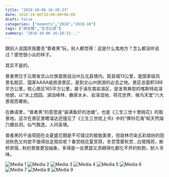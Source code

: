 ```yaml
---
title: "2018-10-06 16:28:33"
date: 2018-10-06T10:00:00+08:00
draft: false
categories: ["moments","2018","2018-10"]
tags: ["朋友圈","生活记录"]
summary: "2018-10-06 16:28:33..."
---
```


跟别人说国庆我要去“普者黑”玩，别人都觉得：这是什么鬼地方？怎么都没听说过？感觉很小众的样子。

其实不是的。

普者黑位于云南省文山壮族苗族自治州丘北县境内，距县城13公里，是国家级风景名胜区、国家AAAA级旅游景区，是到文山州旅游的必去之地。景区总面积388平方公里，核心景区165平方公里，属于滇东南岩溶区，是发育典型的喀斯特岩溶地貌，以“水上田园、湖泊峰林、彝家水乡、岩溶湿地、荷花世界、候鸟天堂”六大景观而著称。

在彝语里，“普者黑”的意思是“装满鱼虾的池塘”。也是《三生三世十里桃花》的取景地。这次在景区里瞎溜达还撞见了《三生三世枕上书》中的“佛铃花海”和天然熔穴螺丝洞。仙气飘逸，人间圣境。

普者黑的千亩荷田在炎夏盛花期是不可错过的极致美景，但层林尽染五彩缤纷的田池秋色又何尝不值得驻足观叹呢？春赏桃花夏赏荷，冬赏雪雾秋赏…白鹭残荷，断桥弃筏…秋的景致更加抽象，多得是一丝萧瑟又浓稠得化都化不开的秋韵，耐人寻味。

![Media 1](/Moments/photos/2018-10-06/201810061628330.jpg)
![Media 2](/Moments/photos/2018-10-06/201810061628331.jpg)
![Media 3](/Moments/photos/2018-10-06/201810061628332.jpg)
![Media 4](/Moments/photos/2018-10-06/201810061628333.jpg)
![Media 5](/Moments/photos/2018-10-06/201810061628334.jpg)
![Media 6](/Moments/photos/2018-10-06/201810061628335.jpg)
![Media 7](/Moments/photos/2018-10-06/201810061628336.jpg)
![Media 8](/Moments/photos/2018-10-06/201810061628337.jpg)
![Media 9](/Moments/photos/2018-10-06/201810061628338.jpg)

